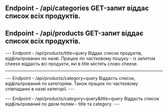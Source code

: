 ## Endpoint - /api/categories GET-запит віддає список всіх продуктів.

## Endpoint - /api/products GET-запит віддає список всіх продуктів.

--- Endpoint - /api/products/title=query Віддає список продуктів, відфільтрованих по назві. Працює
по частковому пошуку - із запитом cheese віддасть всі продукти, які в title містять слово cheese.

---

--- Endpoint - /api/products/category=query Віддасть список, відфільтрований по категоріям. Також
працює по частковому співпаданні в назві категорії. ---

--- Endpoint - /api/products/category=query&title=query Віддасть список відфільтрований по двом
полям - title та category. ---
